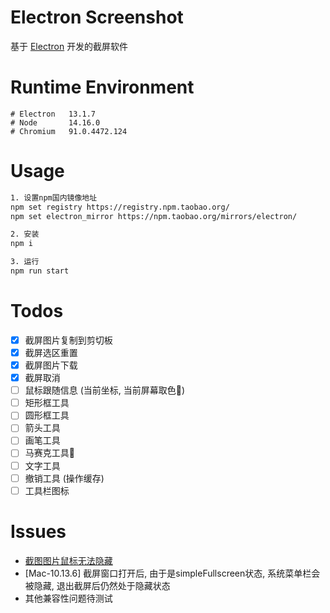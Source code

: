 # Electron Screenshot

基于 [Electron](https://www.electronjs.org/) 开发的截屏软件

# Runtime Environment

```
# Electron   13.1.7
# Node       14.16.0
# Chromium   91.0.4472.124
```

# Usage

```bash
1. 设置npm国内镜像地址
npm set registry https://registry.npm.taobao.org/
npm set electron_mirror https://npm.taobao.org/mirrors/electron/

2. 安装
npm i

3. 运行
npm run start
```

# Todos

- [x] 截屏图片复制到剪切板
- [x] 截屏选区重置
- [x] 截屏图片下载
- [x] 截屏取消
- [ ] 鼠标跟随信息 (当前坐标, 当前屏幕取色🤔) 
- [ ] 矩形框工具
- [ ] 圆形框工具
- [ ] 箭头工具
- [ ] 画笔工具
- [ ] 马赛克工具🤔
- [ ] 文字工具
- [ ] 撤销工具 (操作缓存)
- [ ] 工具栏图标

# Issues

- [截图图片鼠标无法隐藏](https://github.com/electron/electron/issues/7584)
- [Mac-10.13.6] 截屏窗口打开后, 由于是simpleFullscreen状态, 系统菜单栏会被隐藏, 退出截屏后仍然处于隐藏状态
- 其他兼容性问题待测试